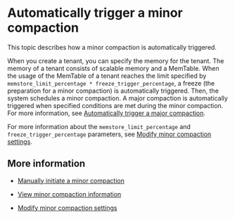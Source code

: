 # Automatically trigger a minor compaction

This topic describes how a minor compaction is automatically triggered.

When you create a tenant, you can specify the memory for the tenant. The memory of a tenant consists of scalable memory and a MemTable. When the usage of the MemTable of a tenant reaches the limit specified by `memstore_limit_percentage * freeze_trigger_percentage`, a freeze (the preparation for a minor compaction) is automatically triggered. Then, the system schedules a minor compaction. A major compaction is automatically triggered when specified conditions are met during the minor compaction. For more information, see [Automatically trigger a major compaction](../2.merge-management/2.automatic-merge-triggering.md).

For more information about the `memstore_limit_percentage` and `freeze_trigger_percentage` parameters, see [Modify minor compaction settings](../1.dump-management/5.modify-dump-configuration.md).

## More information

* [Manually initiate a minor compaction](../1.dump-management/3.trigger-dump-manually.md)

* [View minor compaction information](../1.dump-management/4.view-dump-information.md)

* [Modify minor compaction settings](../1.dump-management/5.modify-dump-configuration.md)
